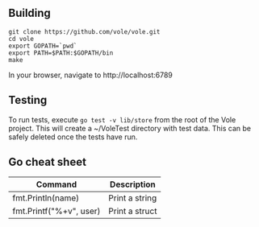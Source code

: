 Building
--------

    git clone https://github.com/vole/vole.git
    cd vole
    export GOPATH=`pwd`
    export PATH=$PATH:$GOPATH/bin
    make

In your browser, navigate to http://localhost:6789



Testing
-------

To run tests, execute `go test -v lib/store` from the root of the Vole project. This will create a ~/VoleTest directory with test data. This can be safely deleted once the tests have run.

Go cheat sheet
--------------

| Command | Description |
| ------- | ----------- |
fmt.Println(name) | Print a string
fmt.Printf("%+v", user) | Print a struct
